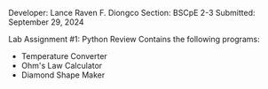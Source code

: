Developer: Lance Raven F. Diongco 
Section: BSCpE 2-3 
Submitted: September 29, 2024

Lab Assignment #1: Python Review
Contains the following programs:
- Temperature Converter
- Ohm's Law Calculator
- Diamond Shape Maker
